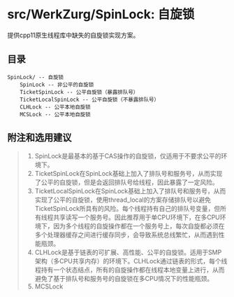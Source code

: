 # src/WerkZurg/SpinLock: 自旋锁

提供cpp11原生线程库中缺失的自旋锁实现方案。

## 目录

```
SpinLock/ -- 自旋锁
    SpinLock -- 非公平的自旋锁
    TicketSpinLock -- 公平自旋锁（暴露排队号）
    TicketLocalSpinLock -- 公平自旋锁（不暴露排队号）
    CLHLock -- 公平本地自旋锁
    MCSLock -- 公平本地自旋锁
```

## 附注和选用建议
> 1. SpinLock是最基本的基于CAS操作的自旋锁，仅适用于不要求公平的环境下。
> 2. TicketSpinLock在SpinLock基础上加入了排队号和服务号，从而实现了公平的自旋锁，但是会返回排队号给线程，因此暴露了一定风险。
> 3. TicketLocalSpinLock在SpinLock基础上加入了排队号和服务号，从而实现了公平的自旋锁，使用thread_local的方案存储排队号以避免TicketSpinLock所具有的风险。每个线程持有自己的排队号变量，但所有线程共享读写一个服务号。因此推荐用于单CPU环境下，在多CPU环境下，因为多个线程的自旋操作都在一个服务号上，每次自旋都必须在多个处理器缓存之间进行缓存同步，会导致系统总线繁忙，从而遇到性能瓶颈。
> 4. CLHLock是基于链表的可扩展、高性能、公平的自旋锁。适用于SMP架构（多CPU共享内存）的环境下。CLHLock通过链表的形式，每个线程持有一个状态结点，所有的自旋操作都在线程本地变量上进行，从而避免了基于排队号和服务号的自旋锁在多CPU情况下的性能瓶颈。
> 5. MCSLock
